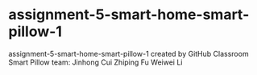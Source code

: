 # assignment-5-smart-home-smart-pillow-1
assignment-5-smart-home-smart-pillow-1 created by GitHub Classroom
Smart Pillow team:
Jinhong Cui
Zhiping Fu
Weiwei Li

